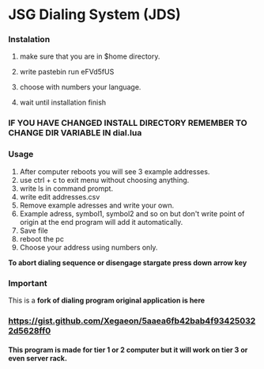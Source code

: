 # JSG Dialing System (JDS)

### Instalation

1. make sure that you are in $home directory.

2. write pastebin run eFVd5fUS

3. choose with numbers your language.

4. wait until installation finish

### IF YOU HAVE CHANGED INSTALL DIRECTORY REMEMBER TO CHANGE DIR VARIABLE IN dial.lua

### Usage

1. After computer reboots you will see 3 example addresses.
2. use ctrl + c to exit menu without choosing anything.
3. write ls in command prompt.
4. write edit addresses.csv
5. Remove example adresses and write your own. 
6. Example adress, symbol1, symbol2 and so on but don't write point of origin at the end program will add it automatically.
7. Save file
8. reboot the pc
9. Choose your address using numbers only.

**To abort dialing sequence or disengage stargate press down arrow key**

### Important

This is a **fork of dialing program original application is here** 

### https://gist.github.com/Xegaeon/5aaea6fb42bab4f934250322d5628ff0 

#### This program is made for tier 1 or 2 computer but it will work on tier 3 or even server rack.
